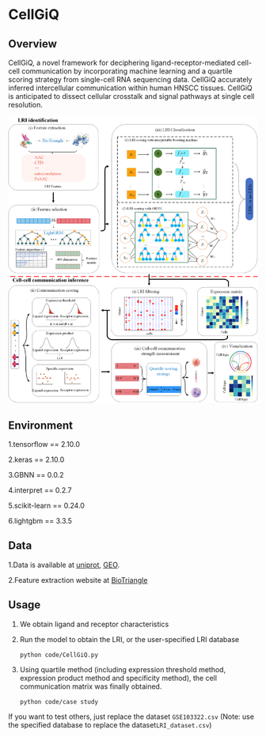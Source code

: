 # CellGiQ

## Overview

CellGiQ, a novel framework for deciphering ligand-receptor-mediated cell-cell communication by incorporating machine learning and a quartile scoring strategy from single-cell RNA sequencing data. CellGiQ accurately inferred intercellular communication within human HNSCC tissues. CellGiQ is anticipated to dissect cellular crosstalk and signal pathways at
single cell resolution.

![Overview](Overview.png)

## Environment

1.tensorflow == 2.10.0

2.keras == 2.10.0

3.GBNN == 0.0.2

4.interpret == 0.2.7

5.scikit-learn == 0.24.0

6.lightgbm == 3.3.5

## Data

1.Data is available at [uniprot](https://www.uniprot.org/), [GEO](https://www.ncbi.nlm.nih.gov/geo/).

2.Feature extraction website at  [BioTriangle](http://biotriangle.scbdd.com/)

## Usage

1. We obtain ligand and receptor characteristics

2. Run the model to obtain the LRI, or the user-specified LRI database		

   ```
   python code/CellGiQ.py
   ```

3. Using quartile method (including expression threshold method, expression product method and specificity method), the cell communication matrix was finally obtained.		

     ```
     python code/case study
     ```

  If you want to test others, just replace the dataset `GSE103322.csv` (Note: use the specified database to replace the dataset`LRI_dataset.csv`)



